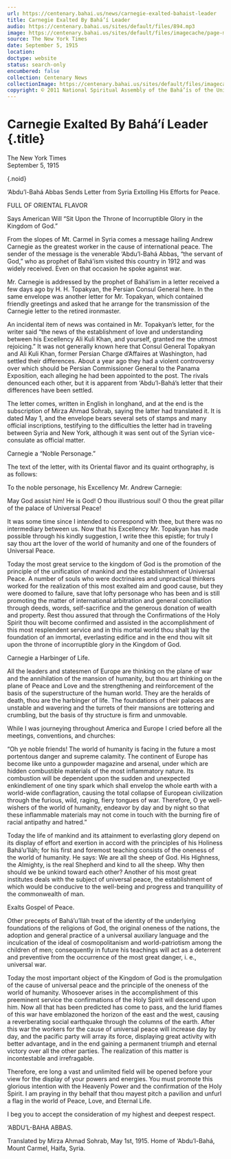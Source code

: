 ```yaml
---
url: https://centenary.bahai.us/news/carnegie-exalted-bahaist-leader
title: Carnegie Exalted By Bahá’í Leader
audio: https://centenary.bahai.us/sites/default/files/894.mp3
image: https://centenary.bahai.us/sites/default/files/imagecache/page-main-image/images/press_clippings/01.png
source: The New York Times
date: September 5, 1915
location: 
doctype: website
status: search-only
encumbered: false
collection: Centenary News
collectionImage: https://centenary.bahai.us/sites/default/files/imagecache/theme-image/main_image/abdulbaha-overview-small_0.jpg
copyright: © 2011 National Spiritual Assembly of the Bahá’ís of the United States
---
```



# Carnegie Exalted By Bahá’í Leader {.title}

The New York Times  
September 5, 1915  

{.noid}  



‘Abdu’l-Bahá Abbas Sends Letter from Syria Extolling His Efforts for Peace.

FULL OF ORIENTAL FLAVOR

Says American Will “Sit Upon the Throne of Incorruptible Glory in the Kingdom of God.”

From the slopes of Mt. Carmel in Syria comes a message hailing Andrew Carnegie as the greatest worker in the cause of international peace. The sender of the message is the venerable ‘Abdu’l-Bahá Abbas, “the servant of God,” who as prophet of Bahá’ísm visited this country in 1912 and was widely received. Even on that occasion he spoke against war.

Mr. Carnegie is addressed by the prophet of Bahá’ísm in a letter received a few days ago by H. H. Topakyan, the Persian Consul General here. In the same envelope was another letter for Mr. Topakyan, which contained friendly greetings and asked that he arrange for the transmission of the Carnegie letter to the retired ironmaster.

An incidental item of news was contained in Mr. Topakyan’s letter, for the writer said “the news of the establishment of love and understanding between his Excellency Ali Kuli Khan, and yourself, granted me the utmost rejoicing.” It was not generally known here that Consul General Topakyan and Ali Kuli Khan, former Persian Charge d’Affaires at Washington, had settled their differences. About a year ago they had a violent controversy over which should be Persian Commissioner General to the Panama Exposition, each alleging he had been appointed to the post. The rivals denounced each other, but it is apparent from ‘Abdu’l-Bahá’s letter that their differences have been settled.

The letter comes, written in English in longhand, and at the end is the subscription of Mirza Ahmad Sohrab, saying the latter had translated it. It is dated May 1, and the envelope bears several sets of stamps and many official inscriptions, testifying to the difficulties the letter had in traveling between Syria and New York, although it was sent out of the Syrian vice-consulate as official matter.

Carnegie a “Noble Personage.”

The text of the letter, with its Oriental flavor and its quaint orthography, is as follows:

To the noble personage, his Excellency Mr. Andrew Carnegie:

May God assist him! He is God! O thou illustrious soul! O thou the great pillar of the palace of Universal Peace!

It was some time since I intended to correspond with thee, but there was no intermediary between us. Now that his Excellency Mr. Topakyan has made possible through his kindly suggestion, I write thee this epistle; for truly I say thou art the lover of the world of humanity and one of the founders of Universal Peace.

Today the most great service to the kingdom of God is the promotion of the principle of the unification of mankind and the establishment of Universal Peace. A number of souls who were doctrinaires and unpractical thinkers worked for the realization of this most exalted aim and good cause, but they were doomed to failure, save that lofty personage who has been and is still promoting the matter of international arbitration and general conciliation through deeds, words, self-sacrifice and the generous donation of wealth and property. Rest thou assured that through the Confirmations of the Holy Spirit thou wilt become confirmed and assisted in the accomplishment of this most resplendent service and in this mortal world thou shalt lay the foundation of an immortal, everlasting edifice and in the end thou wilt sit upon the throne of incorruptible glory in the Kingdom of God.

Carnegie a Harbinger of Life.

All the leaders and statesmen of Europe are thinking on the plane of war and the annihilation of the mansion of humanity, but thou art thinking on the plane of Peace and Love and the strengthening and reinforcement of the basis of the superstructure of the human world. They are the heralds of death, thou are the harbinger of life. The foundations of their palaces are unstable and wavering and the turrets of their mansions are tottering and crumbling, but the basis of thy structure is firm and unmovable.

While I was journeying throughout America and Europe I cried before all the meetings, conventions, and churches:

“Oh ye noble friends! The world of humanity is facing in the future a most portentous danger and supreme calamity. The continent of Europe has become like unto a gunpowder magazine and arsenal, under which are hidden combustible materials of the most inflammatory nature. Its combustion will be dependent upon the sudden and unexpected enkindlement of one tiny spark which shall envelop the whole earth with a world-wide conflagration, causing the total collapse of European civilization through the furious, wild, raging, fiery tongues of war. Therefore, O ye well-wishers of the world of humanity, endeavor by day and by night so that these inflammable materials may not come in touch with the burning fire of racial antipathy and hatred.”

Today the life of mankind and its attainment to everlasting glory depend on its display of effort and exertion in accord with the principles of his Holiness Bahá’u’lláh; for his first and foremost teaching consists of the oneness of the world of humanity. He says: We are all the sheep of God. His Highness, the Almighty, is the real Shepherd and kind to all the sheep. Why then should we be unkind toward each other? Another of his most great institutes deals with the subject of universal peace, the establishment of which would be conducive to the well-being and progress and tranquillity of the commonwealth of man.

Exalts Gospel of Peace.

Other precepts of Bahá’u’lláh treat of the identity of the underlying foundations of the religions of God, the original oneness of the nations, the adoption and general practice of a universal auxiliary language and the inculcation of the ideal of cosmopolitanism and world-patriotism among the children of men; consequently in future his teachings will act as a deterrent and preventive from the occurrence of the most great danger, i. e., universal war.

Today the most important object of the Kingdom of God is the promulgation of the cause of universal peace and the principle of the oneness of the world of humanity. Whosoever arises in the accomplishment of this preeminent service the confirmations of the Holy Spirit will descend upon him. Now all that has been predicted has come to pass, and the lurid flames of this war have emblazoned the horizon of the east and the west, causing a reverberating social earthquake through the columns of the earth. After this war the workers for the cause of universal peace will increase day by day, and the pacific party will array its force, displaying great activity with better advantage, and in the end gaining a permanent triumph and eternal victory over all the other parties. The realization of this matter is incontestable and irrefragable.

Therefore, ere long a vast and unlimited field will be opened before your view for the display of your powers and energies. You must promote this glorious intention with the Heavenly Power and the confirmation of the Holy Spirit. I am praying in thy behalf that thou mayest pitch a pavilion and unfurl a flag in the world of Peace, Love, and Eternal Life.

I beg you to accept the consideration of my highest and deepest respect.

‘ABDU’L-BAHA ABBAS.

Translated by Mirza Ahmad Sohrab, May 1st, 1915. Home of ‘Abdu’l-Bahá, Mount Carmel, Haifa, Syria.